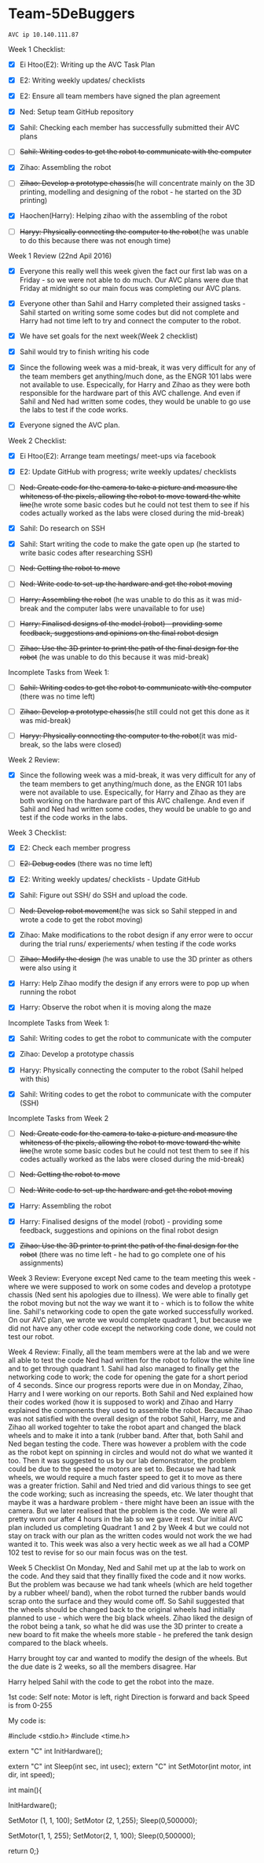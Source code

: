 # Team-5DeBuggers
    AVC ip 10.140.111.87

Week 1 Checklist:
- [x]  Ei Htoo(E2): Writing up the AVC Task Plan
- [x]  E2: Writing weekly updates/ checklists
- [x]  E2: Ensure all team members have signed the plan agreement
- [x]  Ned: Setup team GitHub repository
- [x]  Sahil: Checking each member has successfully submitted their AVC plans
- [ ]  ~~Sahil: Writing codes to get the robot to communicate with the computer~~
- [x]  Zihao: Assembling the robot
- [ ]  ~~Zihao: Develop a prototype chassis~~(he will concentrate mainly on the 3D printing, modelling and designing of the robot - he started on the 3D printing)
- [x]  Haochen(Harry): Helping zihao with the assembling of the robot
- [ ]  ~~Haryy: Physically connecting the computer to the robot~~(he was unable to do this because there was not enough time)
    

Week 1 Review (22nd Apil 2016)
- [x] Everyone this really well this week given the fact our first lab was on a Friday - so we were not able to do much. Our AVC plans were due that Friday at midnight so our main
focus was completing our AVC plans.
- [x] Everyone other than Sahil and Harry completed their assigned tasks - Sahil started on writing some some codes but did not complete and Harry had not time left to try and connect
the computer to the robot.
- [x] We have set goals for the next week(Week 2 checklist)
- [x] Sahil would try to finish writing his code
- [x] Since the following week was a mid-break, it was very difficult for any of the team members get anything/much done, as the ENGR 101 labs were not available to use. Especically, for
Harry and Zihao as they were both responsible for the hardware part of this AVC challenge. And even if Sahil and Ned had written some codes, they would be unable to go use the labs
to test if the code works.
- [x] Everyone signed the AVC plan. 








Week 2 Checklist:
- [x]   Ei Htoo(E2): Arrange team meetings/ meet-ups via facebook
- [x]   E2: Update GitHub with progress; write weekly updates/ checklists
- [ ]   ~~Ned: Create code for the camera to take a picture and measure the whiteness of the pixels, allowing the robot to move toward the white line~~(he wrote some basic codes
but he could not test them to see if his codes actually worked as the labs were closed during the mid-break)
- [x]   Sahil: Do research on SSH
- [x]   Sahil: Start writing the code to make the gate open up (he started to write basic codes after researching SSH)
- [ ]   ~~Ned: Getting the robot to move~~
- [ ]   ~~Ned: Write code to set-up the hardware and get the robot moving~~
- [ ]   ~~Harry: Assembling the robot~~ (he was unable to do this as it was mid-break and the computer labs were unavailable to for use)
- [ ]   ~~Harry: Finalised designs of the model (robot) - providing some feedback, suggestions and opinions on the final robot design~~
- [ ]   ~~Zihao: Use the 3D printer to print the path of the final design for the robot~~ (he was unable to do this because it was mid-break)


Incomplete Tasks from Week 1:
- [ ]  ~~Sahil: Writing codes to get the robot to communicate with the computer~~ (there was no time left)
- [ ]  ~~Zihao: Develop a prototype chassis~~(he still could not get this done as it was mid-break)
- [ ]  ~~Haryy: Physically connecting the computer to the robot~~(it was mid-break, so the labs were closed)


Week 2 Review:
- [x] Since the following week was a mid-break, it was very difficult for any of the team members to get anything/much done, as the ENGR 101 labs were not available to use. 
Especically, for Harry and Zihao as they are both working on the hardware part of this AVC challenge. And even if Sahil and Ned had written some codes, they would be unable to go and
test if the code works in the labs.








Week 3 Checklist: 
- [x]   E2: Check each member progress
- [ ]   ~~E2: Debug codes~~ (there was no time left)
- [x]   E2: Writing weekly updates/ checklists - Update GitHub 
- [x]   Sahil: Figure out SSH/ do SSH and upload the code.
- [ ]   ~~Ned: Develop robot movement~~(he was sick so Sahil stepped in and wrote a code to get the robot moving)
- [x]   Zihao: Make modifications to the robot design if any error were to occur during the trial runs/ experiements/ when testing if the code works
- [ ]   ~~Zihao: Modify the design~~ (he was unable to use the 3D printer as others were also using it
- [x]   Harry: Help Zihao modify the design if any errors were to pop up when running the robot
- [x]   Harry: Observe the robot when it is moving along the maze 


Incomplete Tasks from Week 1:
- [x]  Sahil: Writing codes to get the robot to communicate with the computer
- [x]  Zihao: Develop a prototype chassis
- [x]  Haryy: Physically connecting the computer to the robot (Sahil helped with this)
- [x]  Sahil: Writing codes to get the robot to communicate with the computer (SSH)


Incomplete Tasks from Week 2
- [ ]   ~~Ned: Create code for the camera to take a picture and measure the whiteness of the pixels, allowing the robot to move toward the white line~~(he wrote some basic codes
but he could not test them to see if his codes actually worked as the labs were closed during the mid-break)
- [ ]   ~~Ned: Getting the robot to move~~
- [ ]   ~~Ned: Write code to set-up the hardware and get the robot moving~~
- [x]   Harry: Assembling the robot
- [x]   Harry: Finalised designs of the model (robot) - providing some feedback, suggestions and opinions on the final robot design
- [x]  ~~Zihao: Use the 3D printer to print the path of the final design for the robot~~ (there was no time left - he had to go complete one of his assignments)


Week 3 Review:
Everyone except Ned came to the team meeting this week - where we were supposed to work on some codes and develop a prototype chassis (Ned sent his apologies due to illness).
We were able to finally get the robot moving but not the way we want it to - which is to follow the white line. Sahil's networking code to open the gate worked successfully worked.
On our AVC plan, we wrote we would complete quadrant 1, but because we did not have any other code except the networking code done, we could not test our robot.









Week 4 Review:
Finally, all the team members were at the lab and we were all able to test the code Ned had written for the robot to follow the white line and to get through quadrant 1. Sahil had also managed to finally get the networking code to work; the code for opening the gate for a short period of 4 seconds. Since our progress reports were due in on Monday, Zihao, Harry and I were working on our reports. Both Sahil and Ned explained how their codes worked (how it is supposed to work) and Zihao and Harry explained the components they used to assemble the robot. Because Zihao was not satisfied with the overall design of the robot Sahil, Harry, me and Zihao all worked togehter to take the robot apart and changed the black wheels and to make it into a tank (rubber band. After that, both Sahil and Ned began testing the code. There was however a problem with the code as the robot kept on spinning in circles and would not do what we wanted it too. Then it was suggested to us by our lab demonstrator, the problem could be due to the speed the motors are set to. Because we had tank wheels, we would require a much faster speed to get it to move as there was a greater friction. Sahil and Ned tried and did various things to see get the code working; such as increasing the speeds, etc. We later thought that maybe it was a hardware problem - there might have been an issue with the camera. But we later realised that the problem is the code. We were all pretty worn our after 4 hours in the lab so we gave it rest.
Our initial AVC plan included us completing Quadrant 1 and 2 by Week 4 but we could not stay on track with our plan as the written codes would not work the we had wanted it to.
This week was also a very hectic week as we all had a COMP 102 test to revise for so our main focus was on the test.







Week 5 Checklist
On Monday, Ned and Sahil met up at the lab to work on the code. And they said that they finallly fixed the code and it now works. But the problem was because we had tank wheels (which
are held together by a rubber wheel/ band), when the robot turned the rubber bands would scrap onto the surface and they would come off. So Sahil suggested that the wheels should be 
changed back to the original wheels had initially planned to use - which were the big black wheels. Zihao liked the design of the robot being a tank, so what he did was use the 3D 
printer to create a new board to fit make the wheels more stable - he prefered the tank design compared to the black wheels.

Harry brought toy car and wanted to modify the design of the wheels. But the due date is 2 weeks, so all the members disagree. Har


Harry helped Sahil with the code to get the robot into the maze.





























    
1st code:
Self note:
Motor is left, right
Direction is forward and back
Speed is from 0-255

My code is:

#include <stdio.h>
#include <time.h>

extern "C" int InitHardware();

extern "C" int Sleep(int sec, int usec);
extern "C" int SetMotor(int motor, int dir, int speed);

int main(){

InitHardware();

SetMotor (1, 1, 100);
SetMotor (2, 1,255);
Sleep(0,500000);

SetMotor(1, 1, 255);
SetMotor(2, 1, 100);
Sleep(0,500000);

return 0;}

